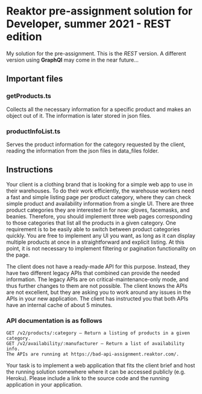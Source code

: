 # Reaktor pre-assignment solution for Developer, summer 2021 - REST edition

My solution for the pre-assignment. This is the _REST_ version. A different version using __GraphQl__ may come in the near future...

## Important files

### getProducts.ts
Collects all the necessary information for a specific product and makes an object out of it.
The information is later stored in json files.

### productInfoList.ts
Serves the product information for the category requested by the client, reading the information from the json files in data_files folder.

## Instructions

Your client is a clothing brand that is looking for a simple web app to use in their warehouses. To do their work efficiently, the warehouse workers need a fast and simple listing page per product category, where they can check simple product and availability information from a single UI. There are three product categories they are interested in for now: gloves, facemasks, and beanies. Therefore, you should implement three web pages corresponding to those categories that list all the products in a given category. One requirement is to be easily able to switch between product categories quickly. You are free to implement any UI you want, as long as it can display multiple products at once in a straightforward and explicit listing. At this point, it is not necessary to implement filtering or pagination functionality on the page.

The client does not have a ready-made API for this purpose. Instead, they have two different legacy APIs that combined can provide the needed information. The legacy APIs are on critical-maintenance-only mode, and thus further changes to them are not possible. The client knows the APIs are not excellent, but they are asking you to work around any issues in the APIs in your new application. The client has instructed you that both APIs have an internal cache of about 5 minutes.

### API documentation is as follows

    GET /v2/products/:category – Return a listing of products in a given category.
    GET /v2/availability/:manufacturer – Return a list of availability info.
    The APIs are running at https://bad-api-assignment.reaktor.com/.

Your task is to implement a web application that fits the client brief and host the running solution somewhere where it can be accessed publicly (e.g. Heroku). Please include a link to the source code and the running application in your application.